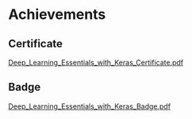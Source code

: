 

# Achievements
## Certificate
[Deep_Learning_Essentials_with_Keras_Certificate.pdf](https://prod-files-secure.s3.us-west-2.amazonaws.com/03e82b26-cccb-4906-bb56-adabcbdc0655/f5cf1405-8a02-49a4-beb6-3d50b033ba6e/Deep_Learning_Essentials_with_Keras_Certificate.pdf?X-Amz-Algorithm=AWS4-HMAC-SHA256&X-Amz-Content-Sha256=UNSIGNED-PAYLOAD&X-Amz-Credential=ASIAZI2LB466Z7ENJVFZ%2F20250129%2Fus-west-2%2Fs3%2Faws4_request&X-Amz-Date=20250129T111154Z&X-Amz-Expires=3600&X-Amz-Security-Token=IQoJb3JpZ2luX2VjEIL%2F%2F%2F%2F%2F%2F%2F%2F%2F%2FwEaCXVzLXdlc3QtMiJHMEUCIQDfHiIY8aA3Hb47ICaHGtPHZkWjM%2Bx1dLN8M0c1aXQdzQIgVdkKDMos%2FToYPqiD4oqKVZzEBNJsnl%2B0jXbvebFKHJ8qiAQIi%2F%2F%2F%2F%2F%2F%2F%2F%2F%2F%2FARAAGgw2Mzc0MjMxODM4MDUiDP0k96OXjMkhJ44%2BbSrcA9LWJwjl9OYltKn0Y%2BcojAGpkN6xt6vyc%2FVyiCwnFV1TgjvpHx5OutPIxH88uFaT8i9kQC13RnMVdYp1UDzVLPbY%2FYXrumIf%2BAAYyZeQYv97bPFb1MytFOKwvibLqAb1818cCpIJNDxG%2F8owDhfDiPBTwVXwHL9W2kiUmCygAOB7aJdmdal0Xum5Z%2FW8spEkpKC3odogHbENFhskIAkkMiBoylDYt0HRYkr%2B7zxgY%2BWhm1Ts8zffVBegf3bkVFDXOVMqlNrX6uHVGIC5ksHVJ8lRSnwxJ6LqUUSRAK95y9SSAyB4PPyj63rA9LvqRclK6UGsvsCz9a6LQcc4l9tCnYSvpdziuYFOr8FAR8Ur9lM2lDXR%2Bz4N5hgMywZdHKd%2B%2BoA6WDWnmZ%2FkEOCgZOcZgtkgwGjUu74MSXXB3QnJ8ma2GVYCAuhdLKDXzgRf3KLyvCwK6eYj3U2DgCoM0EhpfSaw%2F9MRYvXOsspeULk0vCenXmKM%2F%2BsBw3qiYxyvUhXiqZOtwXt0Lawrro0g1s%2BiBF9sEent3M1%2BwaPOJsgf6mnk7FSfEauW5PcNLNU20Od%2FZFOxYNLBEpXjvro4VfnNhy%2Fh5ASNq3oH4CXIoR%2BclbSZnQft0GMyJIcOsjshMIP%2F57wGOqUBPm8DmboASOoHieMjBEnNe3SL8HRu66MledXhEKcdyGhgLPsq8ZkIjofjO6%2BazVTFFBUg0Wymqs8cFy6ielvl7UIBJ3PhIn%2BPYJLyKm5uno9g8mol%2Bbz%2F3SRUMCZps2dQUCNOh%2B2YHU%2ByISRgHBr%2FZ82sQzmbi39Sxb3YQnTpmx0m24v3%2BxallAJvjdk5h9adomlZNRrpeKAedQ1QU1ZeFpaIS3B4&X-Amz-Signature=29bd5ef1acd6c4efaa2e794e73e20821fd7dcf2e2f009c076fafc1182661e2c6&X-Amz-SignedHeaders=host&x-id=GetObject)
## Badge
[Deep_Learning_Essentials_with_Keras_Badge.pdf](https://prod-files-secure.s3.us-west-2.amazonaws.com/03e82b26-cccb-4906-bb56-adabcbdc0655/5c209097-6d96-477f-a031-edc11aa6225f/Deep_Learning_Essentials_with_Keras_Badge.pdf?X-Amz-Algorithm=AWS4-HMAC-SHA256&X-Amz-Content-Sha256=UNSIGNED-PAYLOAD&X-Amz-Credential=ASIAZI2LB466Z7ENJVFZ%2F20250129%2Fus-west-2%2Fs3%2Faws4_request&X-Amz-Date=20250129T111154Z&X-Amz-Expires=3600&X-Amz-Security-Token=IQoJb3JpZ2luX2VjEIL%2F%2F%2F%2F%2F%2F%2F%2F%2F%2FwEaCXVzLXdlc3QtMiJHMEUCIQDfHiIY8aA3Hb47ICaHGtPHZkWjM%2Bx1dLN8M0c1aXQdzQIgVdkKDMos%2FToYPqiD4oqKVZzEBNJsnl%2B0jXbvebFKHJ8qiAQIi%2F%2F%2F%2F%2F%2F%2F%2F%2F%2F%2FARAAGgw2Mzc0MjMxODM4MDUiDP0k96OXjMkhJ44%2BbSrcA9LWJwjl9OYltKn0Y%2BcojAGpkN6xt6vyc%2FVyiCwnFV1TgjvpHx5OutPIxH88uFaT8i9kQC13RnMVdYp1UDzVLPbY%2FYXrumIf%2BAAYyZeQYv97bPFb1MytFOKwvibLqAb1818cCpIJNDxG%2F8owDhfDiPBTwVXwHL9W2kiUmCygAOB7aJdmdal0Xum5Z%2FW8spEkpKC3odogHbENFhskIAkkMiBoylDYt0HRYkr%2B7zxgY%2BWhm1Ts8zffVBegf3bkVFDXOVMqlNrX6uHVGIC5ksHVJ8lRSnwxJ6LqUUSRAK95y9SSAyB4PPyj63rA9LvqRclK6UGsvsCz9a6LQcc4l9tCnYSvpdziuYFOr8FAR8Ur9lM2lDXR%2Bz4N5hgMywZdHKd%2B%2BoA6WDWnmZ%2FkEOCgZOcZgtkgwGjUu74MSXXB3QnJ8ma2GVYCAuhdLKDXzgRf3KLyvCwK6eYj3U2DgCoM0EhpfSaw%2F9MRYvXOsspeULk0vCenXmKM%2F%2BsBw3qiYxyvUhXiqZOtwXt0Lawrro0g1s%2BiBF9sEent3M1%2BwaPOJsgf6mnk7FSfEauW5PcNLNU20Od%2FZFOxYNLBEpXjvro4VfnNhy%2Fh5ASNq3oH4CXIoR%2BclbSZnQft0GMyJIcOsjshMIP%2F57wGOqUBPm8DmboASOoHieMjBEnNe3SL8HRu66MledXhEKcdyGhgLPsq8ZkIjofjO6%2BazVTFFBUg0Wymqs8cFy6ielvl7UIBJ3PhIn%2BPYJLyKm5uno9g8mol%2Bbz%2F3SRUMCZps2dQUCNOh%2B2YHU%2ByISRgHBr%2FZ82sQzmbi39Sxb3YQnTpmx0m24v3%2BxallAJvjdk5h9adomlZNRrpeKAedQ1QU1ZeFpaIS3B4&X-Amz-Signature=2269c2744df14f480b5c75db9eba148416bf3dd0d4fead8cccf1bf4b40acf728&X-Amz-SignedHeaders=host&x-id=GetObject)
